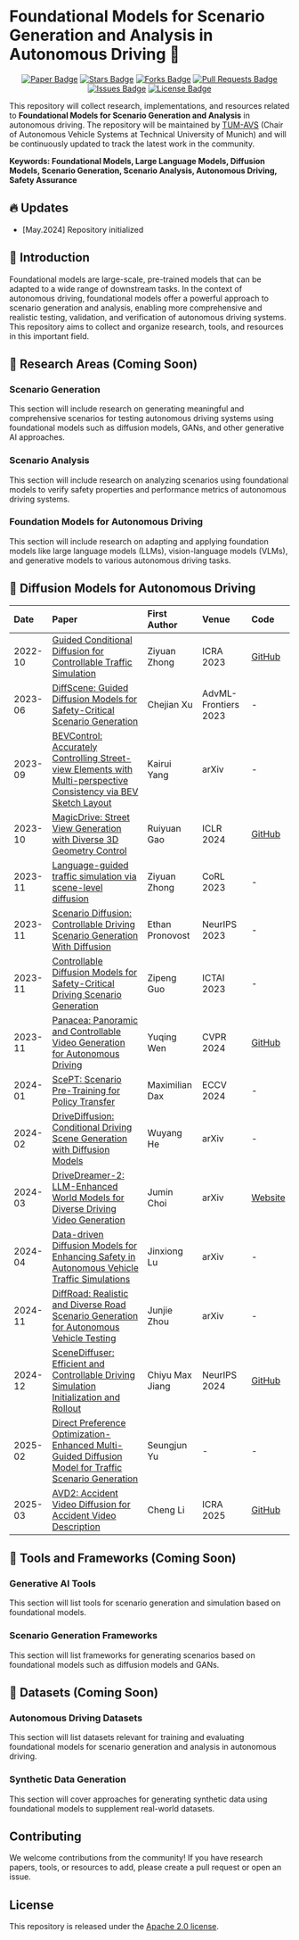 # Foundational Models for Scenario Generation and Analysis in Autonomous Driving :car:
<div align="center">
<a href="https://example.com/paper-to-be-published"><img src="https://img.shields.io/badge/Paper-PDF-red.svg" alt="Paper Badge"/></a>
<a href="https://github.com/TUM-AVS/FM-for-Scenario-Generation-Analysis/stargazers"><img src="https://img.shields.io/github/stars/TUM-AVS/FM-for-Scenario-Generation-Analysis" alt="Stars Badge"/></a>
<a href="https://github.com/TUM-AVS/FM-for-Scenario-Generation-Analysis/network/members"><img src="https://img.shields.io/github/forks/TUM-AVS/FM-for-Scenario-Generation-Analysis" alt="Forks Badge"/></a>
<a href="https://github.com/TUM-AVS/FM-for-Scenario-Generation-Analysis/pulls"><img src="https://img.shields.io/github/issues-pr/TUM-AVS/FM-for-Scenario-Generation-Analysis" alt="Pull Requests Badge"/></a>
<a href="https://github.com/TUM-AVS/FM-for-Scenario-Generation-Analysis/issues"><img src="https://img.shields.io/github/issues/TUM-AVS/FM-for-Scenario-Generation-Analysis" alt="Issues Badge"/></a>
<a href="https://github.com/TUM-AVS/FM-for-Scenario-Generation-Analysis/blob/main/LICENSE"><img src="https://img.shields.io/github/license/TUM-AVS/FM-for-Scenario-Generation-Analysis" alt="License Badge"/></a>
</div>

This repository will collect research, implementations, and resources related to **Foundational Models for Scenario Generation and Analysis** in autonomous driving. The repository will be maintained by [TUM-AVS](https://www.mos.ed.tum.de/avs/startseite/) (Chair of Autonomous Vehicle Systems at Technical University of Munich) and will be continuously updated to track the latest work in the community.

**Keywords: Foundational Models, Large Language Models, Diffusion Models, Scenario Generation, Scenario Analysis, Autonomous Driving, Safety Assurance**

## :fire: Updates
- [May.2024] Repository initialized

## :page_with_curl: Introduction
Foundational models are large-scale, pre-trained models that can be adapted to a wide range of downstream tasks. In the context of autonomous driving, foundational models offer a powerful approach to scenario generation and analysis, enabling more comprehensive and realistic testing, validation, and verification of autonomous driving systems. This repository aims to collect and organize research, tools, and resources in this important field.

## 🌟 Research Areas (Coming Soon)

### Scenario Generation
This section will include research on generating meaningful and comprehensive scenarios for testing autonomous driving systems using foundational models such as diffusion models, GANs, and other generative AI approaches.

### Scenario Analysis
This section will include research on analyzing scenarios using foundational models to verify safety properties and performance metrics of autonomous driving systems.

### Foundation Models for Autonomous Driving
This section will include research on adapting and applying foundation models like large language models (LLMs), vision-language models (VLMs), and generative models to various autonomous driving tasks.

## 🌟 Diffusion Models for Autonomous Driving

| Date | Paper | First Author | Venue | Code |
|:-----|:------|:-------------|:------|:-----|
| 2022-10 | [Guided Conditional Diffusion for Controllable Traffic Simulation](https://aiasd.github.io/ctg.github.io/) | Ziyuan Zhong | ICRA 2023 | [GitHub](https://github.com/NVlabs/CTG) |
| 2023-06 | [DiffScene: Guided Diffusion Models for Safety-Critical Scenario Generation](https://openreview.net/forum?id=hclEbdHida) | Chejian Xu | AdvML-Frontiers 2023 | - |
| 2023-09 | [BEVControl: Accurately Controlling Street-view Elements with Multi-perspective Consistency via BEV Sketch Layout](https://arxiv.org/abs/2308.01661) | Kairui Yang | arXiv | - |
| 2023-10 | [MagicDrive: Street View Generation with Diverse 3D Geometry Control](https://arxiv.org/abs/2310.02601) | Ruiyuan Gao | ICLR 2024 | [GitHub](https://github.com/cure-lab/MagicDrive) |
| 2023-11 | [Language-guided traffic simulation via scene-level diffusion](https://research.nvidia.com/labs/avg/publication/zhong.rempe.etal.corl23/) | Ziyuan Zhong | CoRL 2023 | - |
| 2023-11 | [Scenario Diffusion: Controllable Driving Scenario Generation With Diffusion](https://neurips.cc/virtual/2023/poster/72611) | Ethan Pronovost | NeurIPS 2023 | - |
| 2023-11 | [Controllable Diffusion Models for Safety-Critical Driving Scenario Generation](https://ieeexplore.ieee.org/document/10356547) | Zipeng Guo | ICTAI 2023 | - |
| 2023-11 | [Panacea: Panoramic and Controllable Video Generation for Autonomous Driving](https://arxiv.org/abs/2311.16813) | Yuqing Wen | CVPR 2024 | [GitHub](https://github.com/wenyuqing/panacea) |
| 2024-01 | [ScePT: Scenario Pre-Training for Policy Transfer](https://arxiv.org/abs/2401.09633) | Maximilian Dax | ECCV 2024 | - |
| 2024-02 | [DriveDiffusion: Conditional Driving Scene Generation with Diffusion Models](https://arxiv.org/abs/2402.07234) | Wuyang He | arXiv | - |
| 2024-03 | [DriveDreamer-2: LLM-Enhanced World Models for Diverse Driving Video Generation](https://arxiv.org/abs/2403.06845) | Jumin Choi | arXiv | [Website](https://drivedreamer2.github.io/) |
| 2024-04 | [Data-driven Diffusion Models for Enhancing Safety in Autonomous Vehicle Traffic Simulations](https://arxiv.org/abs/2410.04809) | Jinxiong Lu | arXiv | - |
| 2024-11 | [DiffRoad: Realistic and Diverse Road Scenario Generation for Autonomous Vehicle Testing](https://arxiv.org/abs/2411.09451) | Junjie Zhou | arXiv | - |
| 2024-12 | [SceneDiffuser: Efficient and Controllable Driving Simulation Initialization and Rollout](https://arxiv.org/pdf/2412.12129) | Chiyu Max Jiang | NeurIPS 2024 | [GitHub](https://github.com/autopilot-hub/SceneDiffuser) |
| 2025-02 | [Direct Preference Optimization-Enhanced Multi-Guided Diffusion Model for Traffic Scenario Generation](https://www.arxiv.org/pdf/2502.12178) | Seungjun Yu | - | - |
| 2025-03 | [AVD2: Accident Video Diffusion for Accident Video Description](https://arxiv.org/pdf/2502.14801) | Cheng Li | ICRA 2025 | [GitHub](https://github.com/opendrivelab/AVD2) |

## 🌟 Tools and Frameworks (Coming Soon)

### Generative AI Tools
This section will list tools for scenario generation and simulation based on foundational models.

### Scenario Generation Frameworks
This section will list frameworks for generating scenarios based on foundational models such as diffusion models and GANs.

## 🌟 Datasets (Coming Soon)

### Autonomous Driving Datasets
This section will list datasets relevant for training and evaluating foundational models for scenario generation and analysis in autonomous driving.

### Synthetic Data Generation
This section will cover approaches for generating synthetic data using foundational models to supplement real-world datasets.

## Contributing
We welcome contributions from the community! If you have research papers, tools, or resources to add, please create a pull request or open an issue.

## License
This repository is released under the [Apache 2.0 license](https://github.com/TUM-AVS/FM-for-Scenario-Generation-Analysis/blob/main/LICENSE). 
